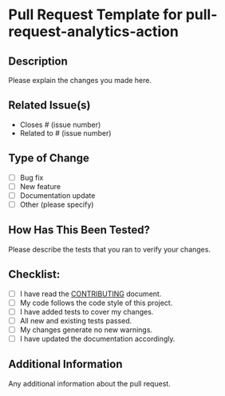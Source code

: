 # Pull Request Template for pull-request-analytics-action

## Description
Please explain the changes you made here.

## Related Issue(s)
- Closes # (issue number)
- Related to # (issue number)

## Type of Change
- [ ] Bug fix
- [ ] New feature
- [ ] Documentation update
- [ ] Other (please specify)

## How Has This Been Tested?
Please describe the tests that you ran to verify your changes.

## Checklist:
- [ ] I have read the [CONTRIBUTING](../CONTRIBUTING.md) document.
- [ ] My code follows the code style of this project.
- [ ] I have added tests to cover my changes.
- [ ] All new and existing tests passed.
- [ ] My changes generate no new warnings.
- [ ] I have updated the documentation accordingly.

## Additional Information
Any additional information about the pull request.

